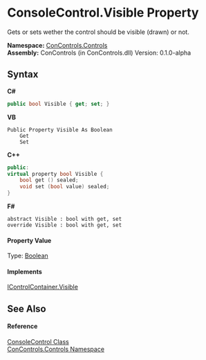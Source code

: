 # ConsoleControl.Visible Property 
 

Gets or sets wether the control should be visible (drawn) or not.

**Namespace:**&nbsp;<a href="8161a036-2926-0ace-99d3-20346d250e3b">ConControls.Controls</a><br />**Assembly:**&nbsp;ConControls (in ConControls.dll) Version: 0.1.0-alpha

## Syntax

**C#**<br />
``` C#
public bool Visible { get; set; }
```

**VB**<br />
``` VB
Public Property Visible As Boolean
	Get
	Set
```

**C++**<br />
``` C++
public:
virtual property bool Visible {
	bool get () sealed;
	void set (bool value) sealed;
}
```

**F#**<br />
``` F#
abstract Visible : bool with get, set
override Visible : bool with get, set
```


#### Property Value
Type: <a href="https://docs.microsoft.com/dotnet/api/system.boolean" target="_blank">Boolean</a>

#### Implements
<a href="1a6944e1-79f5-b012-0b5b-990d3d7b7807">IControlContainer.Visible</a><br />

## See Also


#### Reference
<a href="eae0acea-bdd1-dc08-7fda-dcd25c5f2082">ConsoleControl Class</a><br /><a href="8161a036-2926-0ace-99d3-20346d250e3b">ConControls.Controls Namespace</a><br />